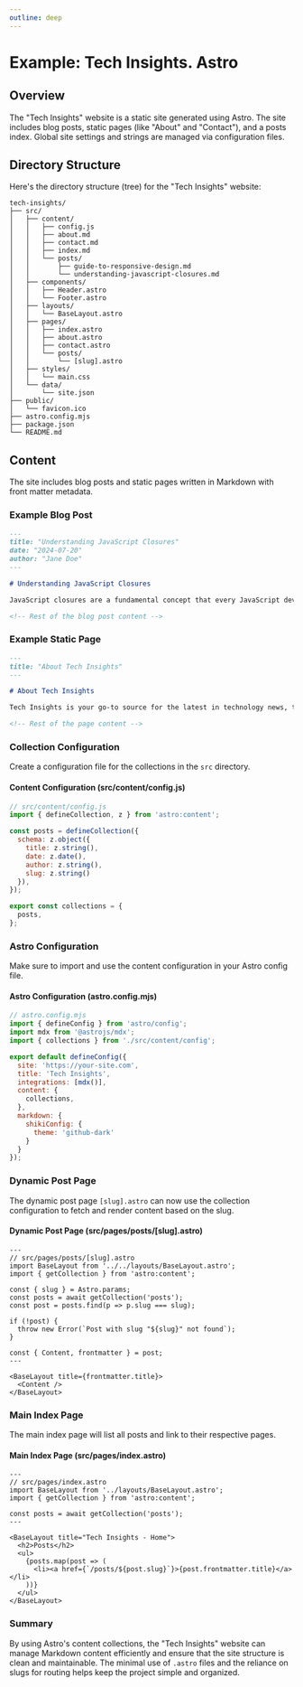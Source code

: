 ```yaml
---
outline: deep
---
```


# Example: Tech Insights. Astro

## Overview

The "Tech Insights" website is a static site generated using Astro. The site includes blog posts, static pages (like "About" and "Contact"), and a posts index. Global site settings and strings are managed via configuration files.

## Directory Structure

Here's the directory structure (tree) for the "Tech Insights" website:

```
tech-insights/
├── src/
│   ├── content/
│   │   ├── config.js
│   │   ├── about.md
│   │   ├── contact.md
│   │   ├── index.md
│   │   └── posts/
│   │       ├── guide-to-responsive-design.md
│   │       └── understanding-javascript-closures.md
│   ├── components/
│   │   ├── Header.astro
│   │   └── Footer.astro
│   ├── layouts/
│   │   └── BaseLayout.astro
│   ├── pages/
│   │   ├── index.astro
│   │   ├── about.astro
│   │   ├── contact.astro
│   │   └── posts/
│   │       └── [slug].astro
│   ├── styles/
│   │   └── main.css
│   └── data/
│       └── site.json
├── public/
│   └── favicon.ico
├── astro.config.mjs
├── package.json
└── README.md
```

## Content

The site includes blog posts and static pages written in Markdown with front matter metadata.

### Example Blog Post

```markdown
---
title: "Understanding JavaScript Closures"
date: "2024-07-20"
author: "Jane Doe"
---

# Understanding JavaScript Closures

JavaScript closures are a fundamental concept that every JavaScript developer should understand...

<!-- Rest of the blog post content -->
```

### Example Static Page

```markdown
---
title: "About Tech Insights"
---

# About Tech Insights

Tech Insights is your go-to source for the latest in technology news, tutorials, and reviews. Our mission is to provide in-depth articles and insights to help you stay ahead in the tech world...

<!-- Rest of the page content -->
```



### Collection Configuration

Create a configuration file for the collections in the `src` directory.

#### Content Configuration (src/content/config.js)

```js
// src/content/config.js
import { defineCollection, z } from 'astro:content';

const posts = defineCollection({
  schema: z.object({
    title: z.string(),
    date: z.date(),
    author: z.string(),
    slug: z.string()
  }),
});

export const collections = {
  posts,
};
```

### Astro Configuration

Make sure to import and use the content configuration in your Astro config file.

#### Astro Configuration (astro.config.mjs)

```js
// astro.config.mjs
import { defineConfig } from 'astro/config';
import mdx from '@astrojs/mdx';
import { collections } from './src/content/config';

export default defineConfig({
  site: 'https://your-site.com',
  title: 'Tech Insights',
  integrations: [mdx()],
  content: {
    collections,
  },
  markdown: {
    shikiConfig: {
      theme: 'github-dark'
    }
  }
});
```

### Dynamic Post Page

The dynamic post page `[slug].astro` can now use the collection configuration to fetch and render content based on the slug.

#### Dynamic Post Page (src/pages/posts/[slug].astro)

```astro
---
// src/pages/posts/[slug].astro
import BaseLayout from '../../layouts/BaseLayout.astro';
import { getCollection } from 'astro:content';

const { slug } = Astro.params;
const posts = await getCollection('posts');
const post = posts.find(p => p.slug === slug);

if (!post) {
  throw new Error(`Post with slug "${slug}" not found`);
}

const { Content, frontmatter } = post;
---

<BaseLayout title={frontmatter.title}>
  <Content />
</BaseLayout>
```

### Main Index Page

The main index page will list all posts and link to their respective pages.

#### Main Index Page (src/pages/index.astro)

```astro
---
// src/pages/index.astro
import BaseLayout from '../layouts/BaseLayout.astro';
import { getCollection } from 'astro:content';

const posts = await getCollection('posts');
---

<BaseLayout title="Tech Insights - Home">
  <h2>Posts</h2>
  <ul>
    {posts.map(post => (
      <li><a href={`/posts/${post.slug}`}>{post.frontmatter.title}</a></li>
    ))}
  </ul>
</BaseLayout>
```

### Summary

By using Astro's content collections, the "Tech Insights" website can manage Markdown content efficiently and ensure that the site structure is clean and maintainable. The minimal use of `.astro` files and the reliance on slugs for routing helps keep the project simple and organized.
